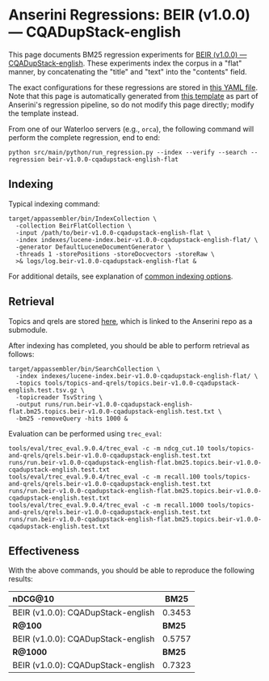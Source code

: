 # Anserini Regressions: BEIR (v1.0.0) &mdash; CQADupStack-english

This page documents BM25 regression experiments for [BEIR (v1.0.0) &mdash; CQADupStack-english](http://beir.ai/).
These experiments index the corpus in a "flat" manner, by concatenating the "title" and "text" into the "contents" field.

The exact configurations for these regressions are stored in [this YAML file](../src/main/resources/regression/beir-v1.0.0-cqadupstack-english-flat.yaml).
Note that this page is automatically generated from [this template](../src/main/resources/docgen/templates/beir-v1.0.0-cqadupstack-english-flat.template) as part of Anserini's regression pipeline, so do not modify this page directly; modify the template instead.

From one of our Waterloo servers (e.g., `orca`), the following command will perform the complete regression, end to end:

```
python src/main/python/run_regression.py --index --verify --search --regression beir-v1.0.0-cqadupstack-english-flat
```

## Indexing

Typical indexing command:

```
target/appassembler/bin/IndexCollection \
  -collection BeirFlatCollection \
  -input /path/to/beir-v1.0.0-cqadupstack-english-flat \
  -index indexes/lucene-index.beir-v1.0.0-cqadupstack-english-flat/ \
  -generator DefaultLuceneDocumentGenerator \
  -threads 1 -storePositions -storeDocvectors -storeRaw \
  >& logs/log.beir-v1.0.0-cqadupstack-english-flat &
```

For additional details, see explanation of [common indexing options](common-indexing-options.md).

## Retrieval

Topics and qrels are stored [here](https://github.com/castorini/anserini-tools/tree/master/topics-and-qrels), which is linked to the Anserini repo as a submodule.

After indexing has completed, you should be able to perform retrieval as follows:

```
target/appassembler/bin/SearchCollection \
  -index indexes/lucene-index.beir-v1.0.0-cqadupstack-english-flat/ \
  -topics tools/topics-and-qrels/topics.beir-v1.0.0-cqadupstack-english.test.tsv.gz \
  -topicreader TsvString \
  -output runs/run.beir-v1.0.0-cqadupstack-english-flat.bm25.topics.beir-v1.0.0-cqadupstack-english.test.txt \
  -bm25 -removeQuery -hits 1000 &
```

Evaluation can be performed using `trec_eval`:

```
tools/eval/trec_eval.9.0.4/trec_eval -c -m ndcg_cut.10 tools/topics-and-qrels/qrels.beir-v1.0.0-cqadupstack-english.test.txt runs/run.beir-v1.0.0-cqadupstack-english-flat.bm25.topics.beir-v1.0.0-cqadupstack-english.test.txt
tools/eval/trec_eval.9.0.4/trec_eval -c -m recall.100 tools/topics-and-qrels/qrels.beir-v1.0.0-cqadupstack-english.test.txt runs/run.beir-v1.0.0-cqadupstack-english-flat.bm25.topics.beir-v1.0.0-cqadupstack-english.test.txt
tools/eval/trec_eval.9.0.4/trec_eval -c -m recall.1000 tools/topics-and-qrels/qrels.beir-v1.0.0-cqadupstack-english.test.txt runs/run.beir-v1.0.0-cqadupstack-english-flat.bm25.topics.beir-v1.0.0-cqadupstack-english.test.txt
```

## Effectiveness

With the above commands, you should be able to reproduce the following results:

| **nDCG@10**                                                                                                  | **BM25**  |
|:-------------------------------------------------------------------------------------------------------------|-----------|
| BEIR (v1.0.0): CQADupStack-english                                                                           | 0.3453    |
| **R@100**                                                                                                    | **BM25**  |
| BEIR (v1.0.0): CQADupStack-english                                                                           | 0.5757    |
| **R@1000**                                                                                                   | **BM25**  |
| BEIR (v1.0.0): CQADupStack-english                                                                           | 0.7323    |
